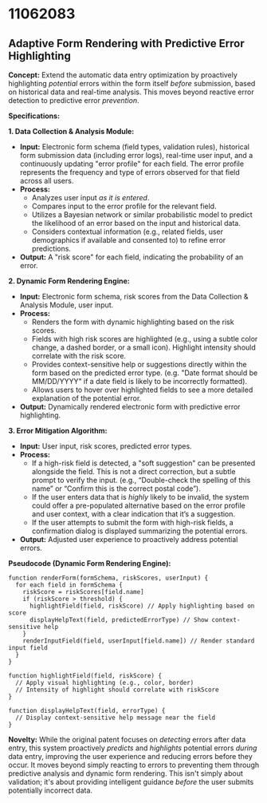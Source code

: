 # 11062083

## Adaptive Form Rendering with Predictive Error Highlighting

**Concept:** Extend the automatic data entry optimization by proactively highlighting *potential* errors within the form itself *before* submission, based on historical data and real-time analysis. This moves beyond reactive error detection to predictive error *prevention*.

**Specifications:**

**1. Data Collection & Analysis Module:**

*   **Input:**  Electronic form schema (field types, validation rules), historical form submission data (including error logs), real-time user input, and a continuously updating "error profile" for each field. The error profile represents the frequency and type of errors observed for that field across all users.
*   **Process:**
    *   Analyzes user input *as it is entered*.
    *   Compares input to the error profile for the relevant field.
    *   Utilizes a Bayesian network or similar probabilistic model to predict the likelihood of an error based on the input and historical data.
    *   Considers contextual information (e.g., related fields, user demographics if available and consented to) to refine error predictions.
*   **Output:**  A "risk score" for each field, indicating the probability of an error.

**2. Dynamic Form Rendering Engine:**

*   **Input:**  Electronic form schema, risk scores from the Data Collection & Analysis Module, user input.
*   **Process:**
    *   Renders the form with dynamic highlighting based on the risk scores.
    *   Fields with high risk scores are highlighted (e.g., using a subtle color change, a dashed border, or a small icon).  Highlight intensity should correlate with the risk score.
    *   Provides context-sensitive help or suggestions directly within the form based on the predicted error type. (e.g. "Date format should be MM/DD/YYYY" if a date field is likely to be incorrectly formatted).
    *   Allows users to hover over highlighted fields to see a more detailed explanation of the potential error.
*   **Output:** Dynamically rendered electronic form with predictive error highlighting.

**3. Error Mitigation Algorithm:**

*   **Input:**  User input, risk scores, predicted error types.
*   **Process:**
    *   If a high-risk field is detected, a "soft suggestion" can be presented alongside the field. This is not a direct correction, but a subtle prompt to verify the input. (e.g., “Double-check the spelling of this name” or “Confirm this is the correct postal code”).
    *   If the user enters data that is *highly* likely to be invalid, the system could offer a pre-populated alternative based on the error profile and user context, with a clear indication that it’s a suggestion.
    *   If the user attempts to submit the form with high-risk fields, a confirmation dialog is displayed summarizing the potential errors.
*   **Output:** Adjusted user experience to proactively address potential errors.

**Pseudocode (Dynamic Form Rendering Engine):**

```
function renderForm(formSchema, riskScores, userInput) {
  for each field in formSchema {
    riskScore = riskScores[field.name]
    if (riskScore > threshold) {
      highlightField(field, riskScore) // Apply highlighting based on score
      displayHelpText(field, predictedErrorType) // Show context-sensitive help
    }
    renderInputField(field, userInput[field.name]) // Render standard input field
  }
}

function highlightField(field, riskScore) {
  // Apply visual highlighting (e.g., color, border)
  // Intensity of highlight should correlate with riskScore
}

function displayHelpText(field, errorType) {
  // Display context-sensitive help message near the field
}
```

**Novelty:**  While the original patent focuses on *detecting* errors after data entry, this system proactively *predicts* and *highlights* potential errors *during* data entry, improving the user experience and reducing errors before they occur. It moves beyond simply reacting to errors to preventing them through predictive analysis and dynamic form rendering. This isn't simply about validation; it's about providing intelligent guidance *before* the user submits potentially incorrect data.